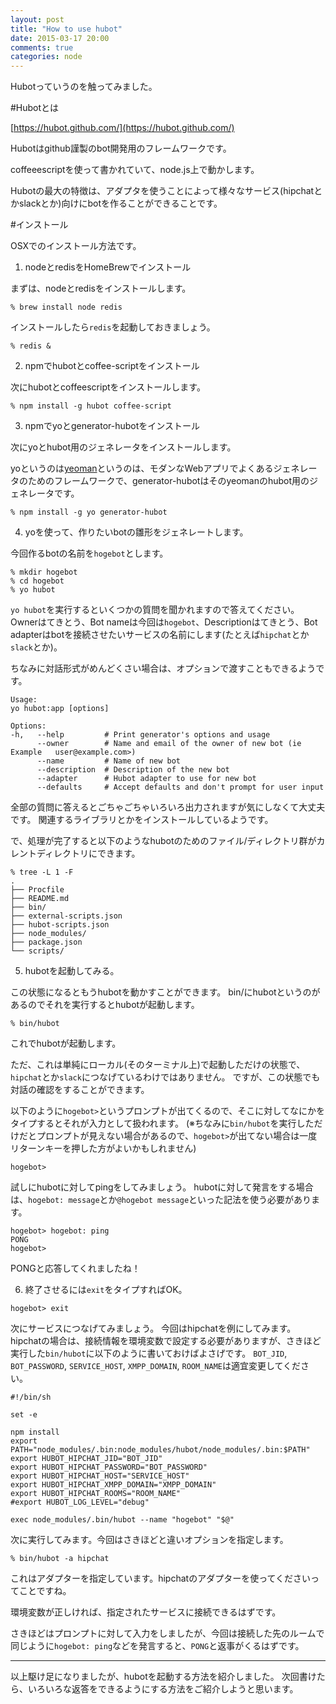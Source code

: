 ```yaml
---
layout: post
title: "How to use hubot"
date: 2015-03-17 20:00
comments: true
categories: node
---
```

Hubotっていうのを触ってみました。

#Hubotとは

[https://hubot.github.com/](https://hubot.github.com/)

Hubotはgithub謹製のbot開発用のフレームワークです。

coffeeescriptを使って書かれていて、node.js上で動かします。

Hubotの最大の特徴は、アダプタを使うことによって様々なサービス(hipchatとかslackとか)向けにbotを作ることができることです。

#インストール

OSXでのインストール方法です。

1. nodeとredisをHomeBrewでインストール

  まずは、nodeとredisをインストールします。

  ```
% brew install node redis
```

  インストールしたら`redis`を起動しておきましょう。

  ```
% redis &
```

2. npmでhubotとcoffee-scriptをインストール

  次にhubotとcoffeescriptをインストールします。

  ```
% npm install -g hubot coffee-script
```

3. npmでyoとgenerator-hubotをインストール

  次にyoとhubot用のジェネレータをインストールします。

  yoというのは[yeoman](http://yeoman.io/)というのは、モダンなWebアプリでよくあるジェネレータのためのフレームワークで、generator-hubotはそのyeomanのhubot用のジェネレータです。

  ```
% npm install -g yo generator-hubot
```

4. yoを使って、作りたいbotの雛形をジェネレートします。

  今回作るbotの名前を`hogebot`とします。
  ```
% mkdir hogebot
% cd hogebot
% yo hubot
```

  `yo hubot`を実行するといくつかの質問を聞かれますので答えてください。
  Ownerはてきとう、Bot nameは今回は`hogebot`、Descriptionはてきとう、Bot adapterはbotを接続させたいサービスの名前にします(たとえば`hipchat`とか`slack`とか)。

  ちなみに対話形式がめんどくさい場合は、オプションで渡すこともできるようです。

  ```
Usage:
  yo hubot:app [options]

Options:
  -h,   --help         # Print generator's options and usage
        --owner        # Name and email of the owner of new bot (ie Example   user@example.com>)
        --name         # Name of new bot
        --description  # Description of the new bot
        --adapter      # Hubot adapter to use for new bot
        --defaults     # Accept defaults and don't prompt for user input
```

  全部の質問に答えるとごちゃごちゃいろいろ出力されますが気にしなくて大丈夫です。
  関連するライブラリとかをインストールしているようです。

  で、処理が完了すると以下のようなhubotのためのファイル/ディレクトリ群がカレントディレクトリにできます。

  ```
% tree -L 1 -F
.
├── Procfile
├── README.md
├── bin/
├── external-scripts.json
├── hubot-scripts.json
├── node_modules/
├── package.json
└── scripts/
```

5. hubotを起動してみる。

  この状態になるともうhubotを動かすことができます。
  bin/にhubotというのがあるのでそれを実行するとhubotが起動します。

  ```
% bin/hubot
```

  これでhubotが起動します。

  ただ、これは単純にローカル(そのターミナル上)で起動しただけの状態で、`hipchat`とか`slack`につなげているわけではありません。
  ですが、この状態でも対話の確認をすることができます。

  以下のように`hogebot>`というプロンプトが出てくるので、そこに対してなにかをタイプするとそれが入力として扱われます。
  (※ちなみに`bin/hubot`を実行しただけだとプロンプトが見えない場合があるので、`hogebot>`が出てない場合は一度リターンキーを押した方がよいかもしれません)

  ```
hogebot>
```

  試しにhubotに対してpingをしてみましょう。
  hubotに対して発言をする場合は、`hogebot: message`とか`@hogebot message`といった記法を使う必要があります。

  ```
hogebot> hogebot: ping
PONG
hogebot>
```

  PONGと応答してくれましたね！

6. 終了させるには`exit`をタイプすればOK。

  ```
hogebot> exit
```

  次にサービスにつなげてみましょう。
  今回はhipchatを例にしてみます。
  hipchatの場合は、接続情報を環境変数で設定する必要がありますが、さきほど実行した`bin/hubot`に以下のように書いておけばよさげです。
  `BOT_JID`, `BOT_PASSWORD`, `SERVICE_HOST`, `XMPP_DOMAIN`, `ROOM_NAME`は適宜変更してください。

  ```
#!/bin/sh

set -e

npm install
export PATH="node_modules/.bin:node_modules/hubot/node_modules/.bin:$PATH"
export HUBOT_HIPCHAT_JID="BOT_JID"
export HUBOT_HIPCHAT_PASSWORD="BOT_PASSWORD"
export HUBOT_HIPCHAT_HOST="SERVICE_HOST"
export HUBOT_HIPCHAT_XMPP_DOMAIN="XMPP_DOMAIN"
export HUBOT_HIPCHAT_ROOMS="ROOM_NAME"
#export HUBOT_LOG_LEVEL="debug"

exec node_modules/.bin/hubot --name "hogebot" "$@"
```

  次に実行してみます。今回はさきほどと違いオプションを指定します。

  ```
% bin/hubot -a hipchat
```

  これはアダプターを指定しています。hipchatのアダプターを使ってくださいってことですね。

  環境変数が正しければ、指定されたサービスに接続できるはずです。

  さきほどはプロンプトに対して入力をしましたが、今回は接続した先のルームで同じように`hogebot: ping`などを発言すると、`PONG`と返事がくるはずです。

---

以上駆け足になりましたが、hubotを起動する方法を紹介しました。
次回書けたら、いろいろな返答をできるようにする方法をご紹介しようと思います。
